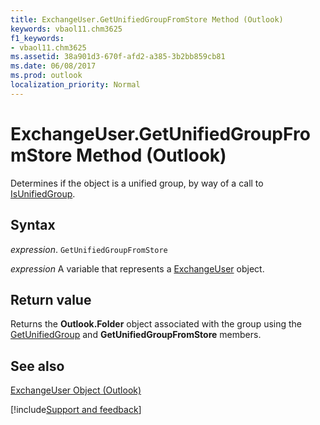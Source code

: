 ```yaml
---
title: ExchangeUser.GetUnifiedGroupFromStore Method (Outlook)
keywords: vbaol11.chm3625
f1_keywords:
- vbaol11.chm3625
ms.assetid: 38a901d3-670f-afd2-a385-3b2bb859cb81
ms.date: 06/08/2017
ms.prod: outlook
localization_priority: Normal
---
```



# ExchangeUser.GetUnifiedGroupFromStore Method (Outlook)

Determines if the object is a unified group, by way of a call to [IsUnifiedGroup](Outlook.exchangeuser.isunifiedgroup.md).


## Syntax

_expression_. `GetUnifiedGroupFromStore`

_expression_ A variable that represents a [ExchangeUser](./Outlook.ExchangeUser.md) object.


## Return value

Returns the  **Outlook.Folder** object associated with the group using the [GetUnifiedGroup](Outlook.exchangeuser.getunifiedgroup.md) and **GetUnifiedGroupFromStore** members.


## See also


[ExchangeUser Object (Outlook)](Outlook.ExchangeUser.md)

[!include[Support and feedback](~/includes/feedback-boilerplate.md)]